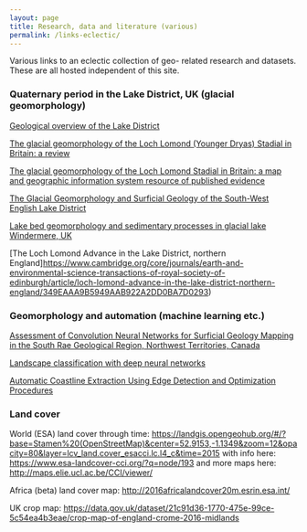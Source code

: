 ```yaml
---
layout: page
title: Research, data and literature (various)
permalink: /links-eclectic/
---
```


Various links to an eclectic collection of geo- related research and datasets. These are all hosted independent of this site.

### Quaternary period in the Lake District, UK (glacial geomorphology)

[Geological overview of the Lake District](http://www.lakedistrict.gov.uk/learning/geology)

[The glacial geomorphology of the Loch Lomond (Younger Dryas) Stadial in Britain: a review](https://onlinelibrary.wiley.com/doi/epdf/10.1002/jqs.3010)

[The glacial geomorphology of the Loch Lomond Stadial in Britain: a map and geographic information system resource of published evidence](https://www.tandfonline.com/doi/full/10.1080/17445647.2016.1145149?scroll=top&needAccess=true)<!--%http://dro.dur.ac.uk/17936/3/17936P.pdf)-->

[The Glacial Geomorphology and Surficial Geology of the South-West English Lake District](https://www.tandfonline.com/doi/abs/10.4113/jom.2011.1187)

[Lake bed geomorphology and sedimentary processes in glacial lake Windermere, UK](https://www.tandfonline.com/doi/full/10.1080/17445647.2013.780986)

[The Loch Lomond Advance in the Lake District, northern England]https://www.cambridge.org/core/journals/earth-and-environmental-science-transactions-of-royal-society-of-edinburgh/article/loch-lomond-advance-in-the-lake-district-northern-england/349EAAA9B5949AAB922A2DD0BA7D0293)

### Geomorphology and automation (machine learning etc.)

[Assessment of Convolution Neural Networks for Surficial Geology Mapping in the South Rae Geological Region, Northwest Territories, Canada](https://www.mdpi.com/2072-4292/10/2/307)

[Landscape classification with deep neural networks](https://eartharxiv.org/5mx3c/)

[Automatic Coastline Extraction Using Edge Detection and Optimization Procedures](https://www.mdpi.com/2076-3263/8/11/407)

### Land cover

World (ESA) land cover through time: https://landgis.opengeohub.org/#/?base=Stamen%20(OpenStreetMap)&center=52.9153,-1.1349&zoom=12&opacity=80&layer=lcv_land.cover_esacci.lc.l4_c&time=2015 with info here: https://www.esa-landcover-cci.org/?q=node/193 and more maps here: http://maps.elie.ucl.ac.be/CCI/viewer/ 

Africa (beta) land cover map: http://2016africalandcover20m.esrin.esa.int/ 

UK crop map: https://data.gov.uk/dataset/21c91d36-1770-475e-99ce-5c54ea4b3eae/crop-map-of-england-crome-2016-midlands


